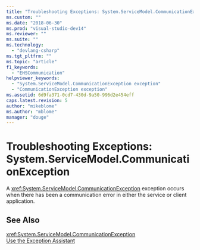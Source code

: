 ```yaml
---
title: "Troubleshooting Exceptions: System.ServiceModel.CommunicationException | Microsoft Docs"
ms.custom: ""
ms.date: "2018-06-30"
ms.prod: "visual-studio-dev14"
ms.reviewer: ""
ms.suite: ""
ms.technology: 
  - "devlang-csharp"
ms.tgt_pltfrm: ""
ms.topic: "article"
f1_keywords: 
  - "EHSCommunication"
helpviewer_keywords: 
  - "System.ServiceModel.CommunicationException exception"
  - "CommunicationException exception"
ms.assetid: 6d9fa371-0cd7-430d-9a50-996d2e454eff
caps.latest.revision: 5
author: "mikeblome"
ms.author: "mblome"
manager: "douge"
---
```

# Troubleshooting Exceptions: System.ServiceModel.CommunicationException
A <xref:System.ServiceModel.CommunicationException> exception occurs when there has been a communication error in either the service or client application.  
  
## See Also  
 <xref:System.ServiceModel.CommunicationException>   
 [Use the Exception Assistant](../Topic/How%20to:%20Use%20the%20Exception%20Assistant.md)